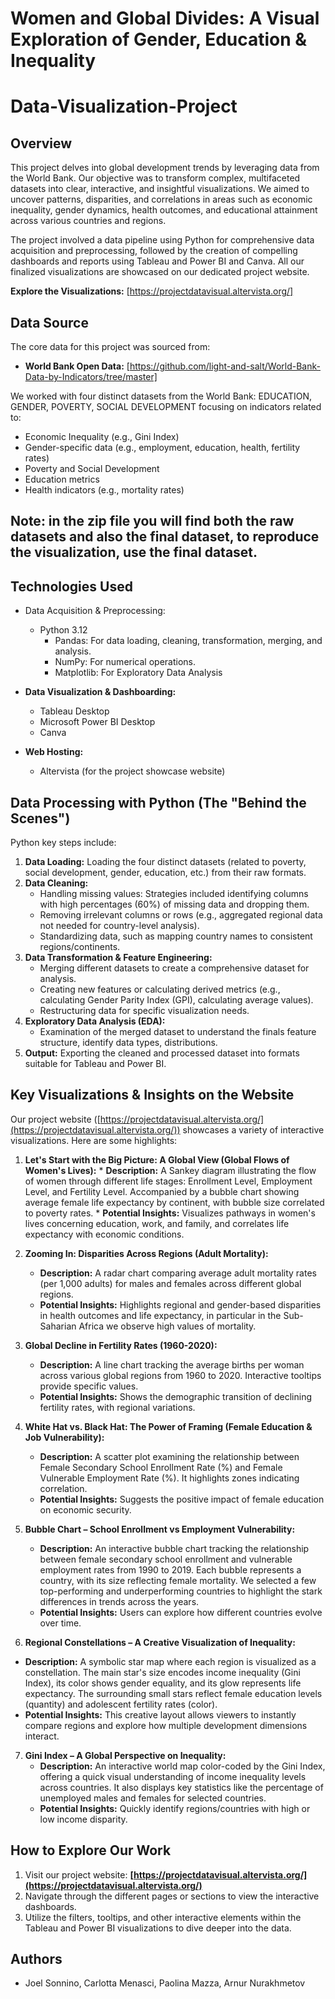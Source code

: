 # Women and Global Divides: A Visual Exploration of Gender, Education & Inequality
# Data-Visualization-Project

## Overview

This project delves into global development trends by leveraging data from the World Bank. Our objective was to transform complex, multifaceted datasets into clear, interactive, and insightful visualizations. We aimed to uncover patterns, disparities, and correlations in areas such as economic inequality, gender dynamics, health outcomes, and educational attainment across various countries and regions.

The project involved a data pipeline using Python for comprehensive data acquisition and preprocessing, followed by the creation of compelling dashboards and reports using Tableau and Power BI and Canva. All our finalized visualizations are showcased on our dedicated project website.

**Explore the Visualizations:** [https://projectdatavisual.altervista.org/]

## Data Source

The core data for this project was sourced from:
*   **World Bank Open Data:** [https://github.com/light-and-salt/World-Bank-Data-by-Indicators/tree/master]

We worked with four distinct datasets from the World Bank: EDUCATION, GENDER, POVERTY, SOCIAL DEVELOPMENT focusing on indicators related to:
*   Economic Inequality (e.g., Gini Index)
*   Gender-specific data (e.g., employment, education, health, fertility rates)
*   Poverty and Social Development
*   Education metrics
*   Health indicators (e.g., mortality rates)

## Note: in the zip file you will find both the raw datasets and also the final dataset, to reproduce the visualization, use the final dataset.

## Technologies Used

*   Data Acquisition & Preprocessing:
    *   Python 3.12
        *   Pandas: For data loading, cleaning, transformation, merging, and analysis.
        *   NumPy: For numerical operations.
        *   Matplotlib: For Exploratory Data Analysis
        
*   **Data Visualization & Dashboarding:**
    *   Tableau Desktop
    *   Microsoft Power BI Desktop
    *   Canva
*   **Web Hosting:**
    *   Altervista (for the project showcase website)

## Data Processing with Python (The "Behind the Scenes")

Python key steps include:

1.  **Data Loading:** Loading the four distinct datasets (related to poverty, social development, gender, education, etc.) from their raw formats.
2.  **Data Cleaning:**
    *   Handling missing values: Strategies included identifying columns with high percentages (60%) of missing data and dropping them.
    *   Removing irrelevant columns or rows (e.g., aggregated regional data not needed for country-level analysis).
    *   Standardizing data, such as mapping country names to consistent regions/continents.
3.  **Data Transformation & Feature Engineering:**
    *   Merging different datasets to create a comprehensive dataset for analysis.
    *   Creating new features or calculating derived metrics (e.g., calculating Gender Parity Index (GPI), calculating average values).
    *   Restructuring data for specific visualization needs.
4.  **Exploratory Data Analysis (EDA):** 
    *   Examination of the merged dataset to understand the finals feature structure, identify data types, distributions.
5.  **Output:** Exporting the cleaned and processed dataset into formats suitable for Tableau and Power BI.

## Key Visualizations & Insights on the Website

Our project website ([https://projectdatavisual.altervista.org/](https://projectdatavisual.altervista.org/)) showcases a variety of interactive visualizations. Here are some highlights:

1.   **Let's Start with the Big Picture: A Global View (Global Flows of Women's Lives):**
    *   **Description:** A Sankey diagram illustrating the flow of women through different life stages: Enrollment Level, Employment Level, and Fertility Level. Accompanied by a bubble chart showing average female life expectancy by continent, with bubble size correlated to poverty rates.
    *   **Potential Insights:** Visualizes pathways in women's lives concerning education, work, and family, and correlates life expectancy with economic conditions.

2.  **Zooming In: Disparities Across Regions (Adult Mortality):**
    *   **Description:** A radar chart comparing average adult mortality rates (per 1,000 adults) for males and females across different global regions.
    *   **Potential Insights:** Highlights regional and gender-based disparities in health outcomes and life expectancy, in particular in the Sub-Saharian Africa we observe high values of mortality.

3.  **Global Decline in Fertility Rates (1960-2020):**
    *   **Description:** A line chart tracking the average births per woman across various global regions from 1960 to 2020. Interactive tooltips provide specific values.
    *   **Potential Insights:** Shows the demographic transition of declining fertility rates, with regional variations.

4. **White Hat vs. Black Hat: The Power of Framing (Female Education & Job Vulnerability):**
    *   **Description:** A scatter plot examining the relationship between Female Secondary School Enrollment Rate (%) and Female Vulnerable Employment Rate (%). It highlights zones indicating correlation.
    *   **Potential Insights:** Suggests the positive impact of female education on economic security.

5. **Bubble Chart – School Enrollment vs Employment Vulnerability:** 

    *   **Description:** An interactive bubble chart tracking the relationship between female secondary school enrollment and vulnerable employment rates from 1990 to 2019. Each bubble represents a country, with its size reflecting female mortality. We selected a few top-performing and underperforming countries to highlight the stark differences in trends across the years.
    *   **Potential Insights:** Users can explore how different countries evolve over time.

6. **Regional Constellations – A Creative Visualization of Inequality:**
 *   **Description:** A symbolic star map where each region is visualized as a constellation. The main star's size encodes income inequality (Gini Index),
     its color shows gender equality, and its glow represents life expectancy. The surrounding small stars reflect female education levels (quantity) and adolescent fertility rates (color).
*   **Potential Insights:** This creative layout allows viewers to instantly compare regions and explore how multiple development dimensions interact. 

7.  **Gini Index – A Global Perspective on Inequality:**
    *   **Description:** An interactive world map color-coded by the Gini Index, offering a quick visual understanding of income inequality levels across countries. It also displays key statistics like the percentage of unemployed males and females for selected countries.
    *   **Potential Insights:** Quickly identify regions/countries with high or low income disparity.


## How to Explore Our Work

1.  Visit our project website: **[https://projectdatavisual.altervista.org/](https://projectdatavisual.altervista.org/)**
2.  Navigate through the different pages or sections to view the interactive dashboards.
3.  Utilize the filters, tooltips, and other interactive elements within the Tableau and Power BI visualizations to dive deeper into the data.

## Authors
*   Joel Sonnino, Carlotta Menasci, Paolina Mazza, Arnur Nurakhmetov

